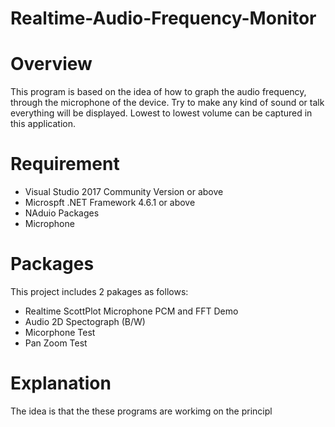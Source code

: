 # Realtime-Audio-Frequency-Monitor
# Overview
This program is based on the idea of how to graph the audio frequency, through the microphone of the device. Try to make any kind of sound or talk everything will be displayed. Lowest to lowest volume can be captured in this application.
# Requirement
- Visual Studio 2017 Community Version or above
- Microspft .NET Framework 4.6.1 or above
- NAduio Packages
- Microphone
# Packages
This project includes 2 pakages as follows: 
- Realtime ScottPlot Microphone PCM and FFT Demo
- Audio 2D Spectograph (B/W)
- Micorphone Test   
- Pan Zoom Test 
# Explanation
The idea is that the these programs are workimg on the principl
